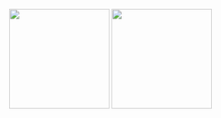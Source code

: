 <!--
**krionbsd/krionbsd** is a ✨ _special_ ✨ repository because its `README.md` (this file) appears on your GitHub profile.

Here are some ideas to get you started:

- 🔭 I’m currently working on ...
- 🌱 I’m currently learning ...
- 👯 I’m looking to collaborate on ...
- 🤔 I’m looking for help with ...
- 💬 Ask me about ...
- 📫 How to reach me: ...
- 😄 Pronouns: ...
- ⚡ Fun fact: ...
-->
<!--[![My GitHub Stats](https://github-readme-stats.vercel.app/api/?username=krionbsd&count_private=true&include_all_commits=true&theme=tokyonight&showicons=true)]()
[![krion's GitHub stats](https://github-readme-stats.vercel.app/api?username=krionbsd&theme=buefy&count_private=true&include_all_commits=true&show_icons=true)](https://github.com/anuraghazra/github-readme-stats)
[![Top Langs](https://github-readme-stats.vercel.app/api/top-langs/?username=krionbsd&layout=compact&card_width=220&theme=buefy&langs_count=8)](https://github.com/krionbsd/github-readme-stats)
-->
<p align="center">
<img height="180em" src="https://github-readme-stats.vercel.app/api?username=krionbsd&theme=buefy&count_private=true&include_all_commits=true&show_icons=true" align = "center"/>
<img height="180em" src="https://github-readme-stats.vercel.app/api/top-langs/?username=krionbsd&layout=compact&card_width=250&theme=buefy&langs_count=8" align = "center"/>
</p>
